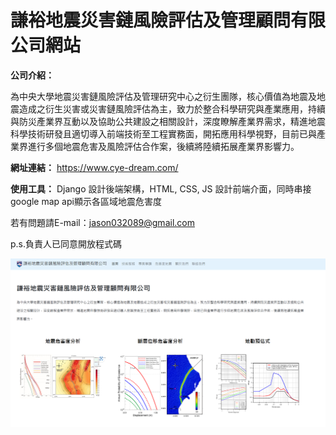 # 謙裕地震災害鏈風險評估及管理顧問有限公司網站

**公司介紹：**

為中央大學地震災害鏈風險評估及管理研究中心之衍生團隊，核心價值為地震及地震造成之衍生災害或災害鏈風險評估為主，致力於整合科學研究與產業應用，持續與防災產業界互動以及協助公共建設之相關設計，深度瞭解產業界需求，精進地震科學技術研發且適切導入前端技術至工程實務面，開拓應用科學視野，目前已與產業界進行多個地震危害及風險評估合作案，後續將陸續拓展產業界影響力。

**網址連結：** https://www.cye-dream.com/

**使用工具：** Django 設計後端架構，HTML, CSS, JS 設計前端介面，同時串接google map api顯示各區域地震危害度

若有問題請E-mail：jason032089@gmail.com

p.s.負責人已同意開放程式碼

![image](https://github.com/JasonChang0320/CYE-DREaM-Company-website/blob/main/readme%20website%20image.png)
